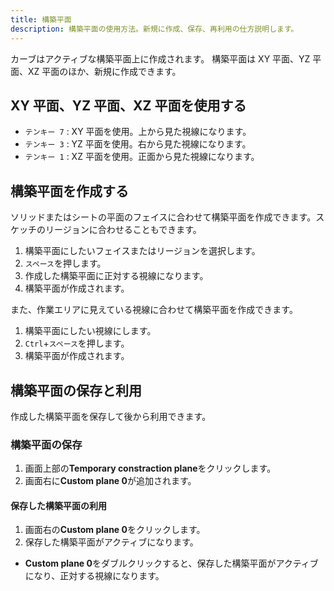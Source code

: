 ```yaml
---
title: 構築平面
description: 構築平面の使用方法。新規に作成、保存、再利用の仕方説明します。
---
```


カーブはアクティブな構築平面上に作成されます。
構築平面は XY 平面、YZ 平面、XZ 平面のほか、新規に作成できます。

## XY 平面、YZ 平面、XZ 平面を使用する

- `テンキー 7` : XY 平面を使用。上から見た視線になります。
- `テンキー 3` : YZ 平面を使用。右から見た視線になります。
- `テンキー 1` : XZ 平面を使用。正面から見た視線になります。

## 構築平面を作成する

ソリッドまたはシートの平面のフェイスに合わせて構築平面を作成できます。スケッチのリージョンに合わせることもできます。

1. 構築平面にしたいフェイスまたはリージョンを選択します。
2. `スペース`を押します。
3. 作成した構築平面に正対する視線になります。
4. 構築平面が作成されます。

また、作業エリアに見えている視線に合わせて構築平面を作成できます。

1. 構築平面にしたい視線にします。
2. `Ctrl`+`スペース`を押します。
3. 構築平面が作成されます。

## 構築平面の保存と利用

作成した構築平面を保存して後から利用できます。

### 構築平面の保存

1. 画面上部の**Temporary constraction plane**をクリックします。
2. 画面右に**Custom plane 0**が追加されます。

#### 保存した構築平面の利用

1. 画面右の**Custom plane 0**をクリックします。
2. 保存した構築平面がアクティブになります。

- **Custom plane 0**をダブルクリックすると、保存した構築平面がアクティブになり、正対する視線になります。
